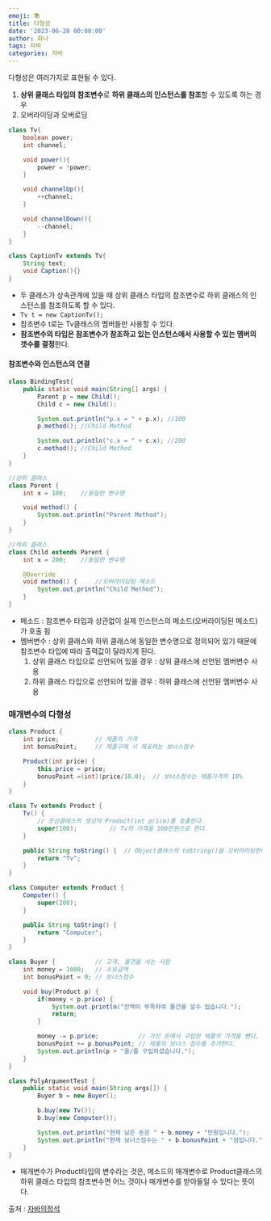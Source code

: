 ```yaml
---
emoji: 📚
title: 다형성
date: '2023-06-20 00:00:00'
author: 화나
tags: 자바
categories: 자바
---
```


다형성은 여러가지로 표현될 수 있다.
1. **상위 클래스 타입의 참조변수**로 **하위 클래스의 인스턴스를 참조**할 수 있도록 하는 경우
2. 오버라이딩과 오버로딩

```java
class Tv{
	boolean power;
	int channel;

	void power(){
		power = !power;
	}

	void channelUp(){
		++channel;
	}

	void channelDown(){
		--channel;
	}
}

class CaptionTv extends Tv{
	String text;
	void Caption(){}
}
```

- 두 클래스가 상속관계에 있을 때 상위 클래스 타입의 참조변수로 하위 클래스의 인스턴스를 참조하도록 할 수 있다.
- `Tv t = new CaptionTv();`
- 참조변수 t로는 Tv클래스의 멤버들만 사용할 수 있다.
- **참조변수의 타입은 참조변수가 참조하고 있는 인스턴스에서 사용할 수 있는 멤버의 갯수를 결정**한다.

#### 참조변수와 인스턴스의 연결

```java
class BindingTest{
	public static void main(String[] args) {
		Parent p = new Child();
		Child c = new Child();

		System.out.println("p.x = " + p.x);	//100
		p.method();	//Child Method

		System.out.println("c.x = " + c.x);	//200
		c.method(); //Child Method
	}
}

//상위 클래스
class Parent {
	int x = 100;	//동일한 변수명

	void method() {
		System.out.println("Parent Method");
	}
}

//하위 클래스
class Child extends Parent {
	int x = 200;	//동일한 변수명

	@Override
	void method() {		//오버라이딩된 메소드
		System.out.println("Child Method");
	}
}
```

- 메소드 : 참조변수 타입과 상관없이 실제 인스턴스의 메소드(오버라이딩된 메소드)가 호출 됨
- 멤버변수 : 상위 클래스와 하위 클래스에 동일한 변수명으로 정의되어 있기 때문에 참조변수 타입에 따라 출력값이 달라지게 된다.
	1. 상위 클래스 타입으로 선언되어 있을 경우 : 상위 클래스에 선언된 멤버변수 사용
	2. 하위 클래스 타입으로 선언되어 있을 경우 : 하위 클래스에 선언된 멤버변수 사용


### 매개변수의 다형성

```java
class Product {
	int price;			// 제품의 가격
	int bonusPoint;		// 제품구매 시 제공하는 보너스점수

	Product(int price) {
		this.price = price;
		bonusPoint =(int)(price/10.0);	// 보너스점수는 제품가격의 10%
	}
}

class Tv extends Product {
	Tv() {
		// 조상클래스의 생성자 Product(int price)를 호출한다.
		super(100);			// Tv의 가격을 100만원으로 한다.
	}

	public String toString() {	// Object클래스의 toString()을 오버라이딩한다.
		return "Tv";
	}
}

class Computer extends Product {
	Computer() {
		super(200);
	}

	public String toString() {
		return "Computer";
	}
}

class Buyer {			// 고객, 물건을 사는 사람
	int money = 1000;	// 소유금액
	int bonusPoint = 0;	// 보너스점수

	void buy(Product p) {
		if(money < p.price) {
			System.out.println("잔액이 부족하여 물건을 살수 없습니다.");
			return;
		}

		money -= p.price;			// 가진 돈에서 구입한 제품의 가격을 뺀다.
		bonusPoint += p.bonusPoint;	// 제품의 보너스 점수를 추가한다.
		System.out.println(p + "을/를 구입하셨습니다.");
	}
}

class PolyArgumentTest {
	public static void main(String args[]) {
		Buyer b = new Buyer();

		b.buy(new Tv());
		b.buy(new Computer());

		System.out.println("현재 남은 돈은 " + b.money + "만원입니다.");
		System.out.println("현재 보너스점수는 " + b.bonusPoint + "점입니다.");
	}
}
```

- 매개변수가 Product타입의 변수라는 것은, 메소드의 매개변수로 Product클래스의 하위 클래스 타입의 참조변수면 어느 것이나 매개변수를 받아들일 수 있다는 뜻이다.

출처 : [자바의정석](https://product.kyobobook.co.kr/detail/S000001550352)
```toc

```
